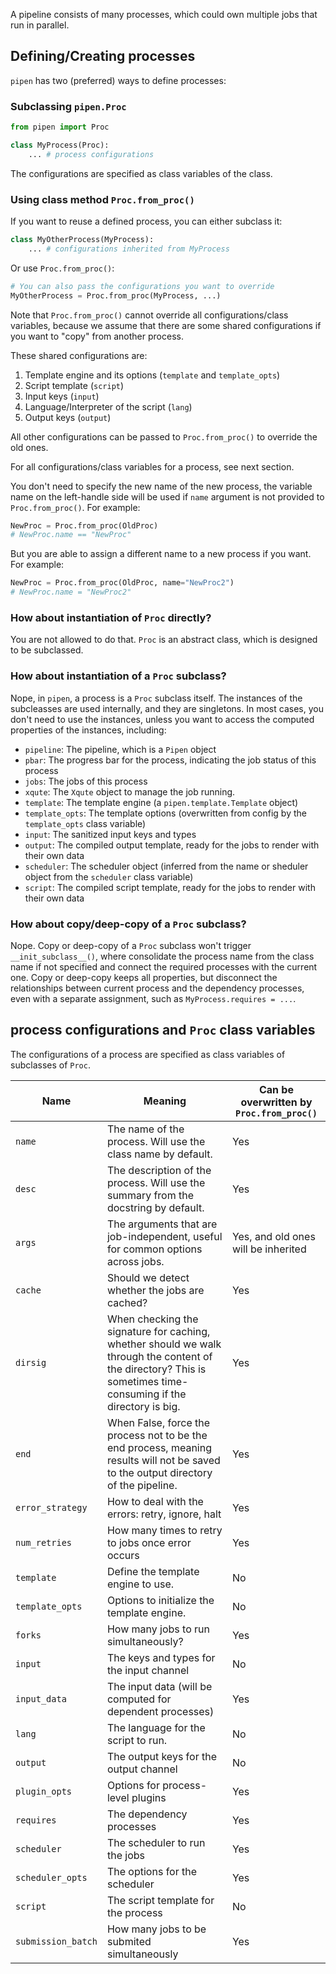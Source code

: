 A pipeline consists of many processes, which could own multiple jobs that run in parallel.

## Defining/Creating processes

`pipen` has two (preferred) ways to define processes:

### Subclassing `pipen.Proc`

```python
from pipen import Proc

class MyProcess(Proc):
    ... # process configurations
```

The configurations are specified as class variables of the class.



### Using class method `Proc.from_proc()`

If you want to reuse a defined process, you can either subclass it:

```python
class MyOtherProcess(MyProcess):
    ... # configurations inherited from MyProcess
```

Or use `Proc.from_proc()`:

```python
# You can also pass the configurations you want to override
MyOtherProcess = Proc.from_proc(MyProcess, ...)
```

Note that `Proc.from_proc()` cannot override all configurations/class variables, because we assume that there are some shared configurations if you want to "copy" from another process.

These shared configurations are:
1. Template engine and its options (`template` and `template_opts`)
2. Script template (`script`)
3. Input keys (`input`)
4. Language/Interpreter of the script (`lang`)
5. Output keys (`output`)


All other configurations can be passed to `Proc.from_proc()` to override the old ones.

For all configurations/class variables for a process, see next section.

You don't need to specify the new name of the new process, the variable name on the left-handle side will be used if `name` argument is not provided to `Proc.from_proc()`. For example:

```python
NewProc = Proc.from_proc(OldProc)
# NewProc.name == "NewProc"
```

But you are able to assign a different name to a new process if you want. For example:

```python
NewProc = Proc.from_proc(OldProc, name="NewProc2")
# NewProc.name = "NewProc2"
```

### How about instantiation of `Proc` directly?

You are not allowed to do that. `Proc` is an abstract class, which is designed to be subclassed.

### How about instantiation of a `Proc` subclass?

Nope, in `pipen`, a process is a `Proc` subclass itself. The instances of the subcleasses are used internally, and they are singletons. In most cases, you don't need to use the instances, unless you want to access the computed properties of the instances, including:

- `pipeline`: The pipeline, which is a `Pipen` object
- `pbar`: The progress bar for the process, indicating the job status of this process
- `jobs`: The jobs of this process
- `xqute`: The `Xqute` object to manage the job running.
- `template`: The template engine (a `pipen.template.Template` object)
- `template_opts`: The template options (overwritten from config by the `template_opts` class variable)
- `input`: The sanitized input keys and types
- `output`: The compiled output template, ready for the jobs to render with their own data
- `scheduler`: The scheduler object (inferred from the name or sheduler object from the `scheduler` class variable)
- `script`: The compiled script template, ready for the jobs to render with their own data

### How about copy/deep-copy of a `Proc` subclass?

Nope. Copy or deep-copy of a `Proc` subclass won't trigger `__init_subclass__()`, where consolidate the process name from the class name if not specified and connect the required processes with the current one. Copy or deep-copy keeps all properties, but disconnect the relationships between current process and the dependency processes, even with a separate assignment, such as `MyProcess.requires = ...`.

## process configurations and `Proc` class variables

The configurations of a process are specified as class variables of subclasses of `Proc`.

|Name|Meaning|Can be overwritten by `Proc.from_proc()`|
|-|-|-|
|`name`|The name of the process. Will use the class name by default.|Yes|
|`desc`|The description of the process. Will use the summary from the docstring by default.|Yes|
|`args`|The arguments that are job-independent, useful for common options across jobs.|Yes, and old ones will be inherited|
|`cache`|Should we detect whether the jobs are cached?|Yes|
|`dirsig`|When checking the signature for caching, whether should we walk through the content of the directory? This is sometimes time-consuming if the directory is big.|Yes|
|`end`|When False, force the process not to be the end process, meaning results will not be saved to the output directory of the pipeline.|Yes|
|`error_strategy`|How to deal with the errors: retry, ignore, halt|Yes|
|`num_retries`|How many times to retry to jobs once error occurs|Yes|
|`template`|Define the template engine to use.|No|
|`template_opts`|Options to initialize the template engine.|No|
|`forks`|How many jobs to run simultaneously?|Yes|
|`input`|The keys and types for the input channel|No|
|`input_data`|The input data (will be computed for dependent processes)|Yes|
|`lang`|The language for the script to run.|No|
|`output`|The output keys for the output channel|No|
|`plugin_opts`|Options for process-level plugins|Yes|
|`requires`|The dependency processes|Yes|
|`scheduler`|The scheduler to run the jobs|Yes|
|`scheduler_opts`|The options for the scheduler|Yes|
|`script`|The script template for the process|No|
|`submission_batch`|How many jobs to be submited simultaneously|Yes|
